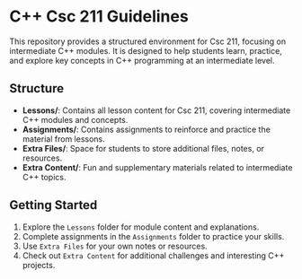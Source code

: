# C++ Csc 211 Guidelines

This repository provides a structured environment for Csc 211, focusing on intermediate C++ modules. It is designed to help students learn, practice, and explore key concepts in C++ programming at an intermediate level.

## Structure
- **Lessons/**: Contains all lesson content for Csc 211, covering intermediate C++ modules and concepts.
- **Assignments/**: Contains assignments to reinforce and practice the material from lessons.
- **Extra Files/**: Space for students to store additional files, notes, or resources.
- **Extra Content/**: Fun and supplementary materials related to intermediate C++ topics.

## Getting Started
1. Explore the `Lessons` folder for module content and explanations.
2. Complete assignments in the `Assignments` folder to practice your skills.
3. Use `Extra Files` for your own notes or resources.
4. Check out `Extra Content` for additional challenges and interesting C++ projects.

